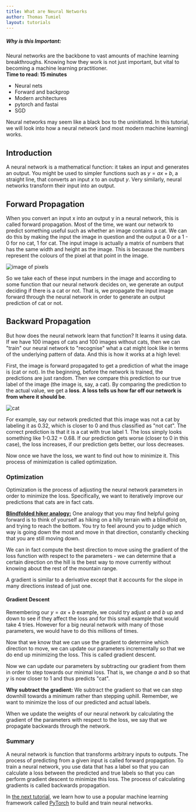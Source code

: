 ```yaml
---
title: What are Neural Networks
author: Thomas Tumiel
layout: tutorials
---
```


<div class="alert alert-block alert-info">
<h5>Why is this Important:</h5>
Neural networks are the backbone to vast amounts of machine learning breakthroughs. Knowing how they work is not just important, but vital to becoming a machine learning practitioner.
<br />
<strong>Time to read: 15 minutes</strong>
</div>

- Neural nets
- Forward and backprop
- Modern architectures
- pytorch and fastai
- SGD

Neural networks may seem like a black box to the uninitiated. In this tutorial, we will look into how a neural network (and most modern machine learning) works.

## Introduction

A neural network is a mathematical function: it takes an input and generates an output. You might be used to simpler functions such as $y=ax+b$, a straight line, that converts an input $x$ to an output $y$. Very similarly, neural networks transform their input into an output.

## Forward Propagation

When you convert an input x into an output y in a neural network, this is called forward propagation. Most of the time, we want our network to predict something useful such as whether an image contains a cat. We can do this by making the input the image in question and the output a 0 or a 1 - 0 for no cat, 1 for cat. The input image is actually a matrix of numbers that has the same width and height as the image. This is because the numbers represent the colours of the pixel at that point in the image.

![image of pixels]()

So we take each of these input numbers in the image and according to some function that our neural network decides on, we generate an output deciding if there is a cat or not. That is, we propagate the input image forward through the neural network in order to generate an output prediction of cat or not.

## Backward Propagation

But how does the neural network learn that function? It learns it using data. If we have 100 images of cats and 100 images without cats, then we can "train" our neural network to "recognise" what a cat might look like in terms of the underlying pattern of data. And this is how it works at a high level:

First, the image is forward propagated to get a prediction of what the image is (cat or not). In the beginning, before the network is trained, the predictions are just random. Then we compare this prediction to our true label of the image (the image is, say, a cat). By comparing the prediction to the actual value, we get a __loss__. __A loss tells us how far off our network is from where it should be__.

![cat]()

For example, say our network predicted that this image was not a cat by labeling it as 0.32, which is closer to 0 and thus classified as "not cat". The correct prediction is that it is a cat with true label 1. The loss simply looks something like 1-0.32 = 0.68. If our prediction gets worse (closer to 0 in this case), the loss increases, if our prediction gets better, our loss decreases.

Now once we have the loss, we want to find out how to minimize it. This process of minimization is called optimization.

### Optimization

Optimization is the process of adjusting the neural network parameters in order to minimize the loss. Specifically, we want to iteratively improve our predictions that cats are in fact cats.

[__Blindfolded hiker analogy:__]() One analogy that you may find helpful going forward is to think of yourself as hiking on a hilly terrain with a blindfold on, and trying to reach the bottom. You try to feel around you to judge which way is going down the most and move in that direction, constantly checking that you are still moving down.

We can in fact compute the best direction to move using the gradient of the loss function with respect to the parameters - we can determine that a certain direction on the hill is the best way to move currently without knowing about the rest of the mountain range.

A gradient is similar to a derivative except that it accounts for the slope in many directions instead of just one.

#### Gradient Descent

Remembering our $y=ax+b$ example, we could try adjust $a$ and $b$ up and down to see if they affect the loss and for this small example that would take 4 tries. However for a big neural network with many of those parameters, we would have to do this millions of times.

Now that we know that we can use the gradient to determine which direction to move, we can update our parameters incrementally so that we do end up minimizing the loss. This is called gradient descent.

Now we can update our parameters by subtracting our gradient from them in order to step towards our minimal loss. That is, we change $a$ and $b$ so that $y$ is now closer to 1 and thus predicts "cat".

__Why subtract the gradient:__ We subtract the gradient so that we can step downhill towards a minimum rather than stepping uphill. Remember, we want to minimize the loss of our predicted and actual labels.

When we update the weights of our neural network by calculating the gradient of the parameters with respect to the loss, we say that we propagate backwards through the network.

### Summary

A neural network is function that transforms arbitrary inputs to outputs. The process of predicting from a given input is called forward propagation. To train a neural network, you use data that has a label so that you can calculate a loss between the predicted and true labels so that you can perform gradient descent to minimize this loss. The process of calculating gradients is called backwards propagation.

In [the next tutorial](), we learn how to use a popular machine learning framework called [PyTorch]() to build and train neural networks.
